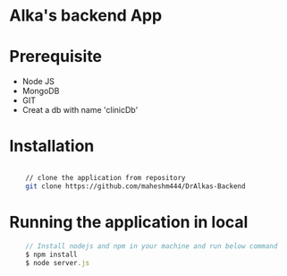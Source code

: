 # Alka's backend App

# Prerequisite
* Node JS
* MongoDB
* GIT
* Creat a db with name 'clinicDb'

# Installation

```bash

    // clone the application from repository
    git clone https://github.com/maheshm444/DrAlkas-Backend

```

# Running the application in local

```javascript
    // Install nodejs and npm in your machine and run below command
    $ npm install
    $ node server.js
